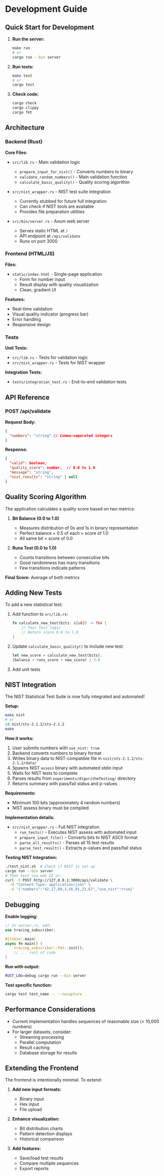 # Development Guide

## Quick Start for Development

1. **Run the server:**
   ```bash
   make run
   # or
   cargo run --bin server
   ```

2. **Run tests:**
   ```bash
   make test
   # or
   cargo test
   ```

3. **Check code:**
   ```bash
   cargo check
   cargo clippy
   cargo fmt
   ```

## Architecture

### Backend (Rust)

**Core Files:**
- `src/lib.rs` - Main validation logic
  - `prepare_input_for_nist()` - Converts numbers to binary
  - `validate_random_numbers()` - Main validation function
  - `calculate_basic_quality()` - Quality scoring algorithm

- `src/nist_wrapper.rs` - NIST test suite integration
  - Currently stubbed for future full integration
  - Can check if NIST tools are available
  - Provides file preparation utilities

- `src/bin/server.rs` - Axum web server
  - Serves static HTML at `/`
  - API endpoint at `/api/validate`
  - Runs on port 3000

### Frontend (HTML/JS)

**Files:**
- `static/index.html` - Single-page application
  - Form for number input
  - Result display with quality visualization
  - Clean, gradient UI

**Features:**
- Real-time validation
- Visual quality indicator (progress bar)
- Error handling
- Responsive design

### Tests

**Unit Tests:**
- `src/lib.rs` - Tests for validation logic
- `src/nist_wrapper.rs` - Tests for NIST wrapper

**Integration Tests:**
- `tests/integration_test.rs` - End-to-end validation tests

## API Reference

### POST /api/validate

**Request Body:**
```json
{
  "numbers": "string" // Comma-separated integers
}
```

**Response:**
```json
{
  "valid": boolean,
  "quality_score": number,  // 0.0 to 1.0
  "message": "string",
  "nist_results": "string" | null
}
```

## Quality Scoring Algorithm

The application calculates a quality score based on two metrics:

1. **Bit Balance (0.0 to 1.0)**
   - Measures distribution of 0s and 1s in binary representation
   - Perfect balance = 0.5 of each = score of 1.0
   - All same bit = score of 0.0

2. **Runs Test (0.0 to 1.0)**
   - Counts transitions between consecutive bits
   - Good randomness has many transitions
   - Few transitions indicate patterns

**Final Score:** Average of both metrics

## Adding New Tests

To add a new statistical test:

1. Add function to `src/lib.rs`:
   ```rust
   fn calculate_new_test(bits: &[u8]) -> f64 {
       // Your test logic
       // Return score 0.0 to 1.0
   }
   ```

2. Update `calculate_basic_quality()` to include new test:
   ```rust
   let new_score = calculate_new_test(bits);
   (balance + runs_score + new_score) / 3.0
   ```

3. Add unit tests

## NIST Integration

The NIST Statistical Test Suite is now fully integrated and automated!

**Setup:**
```bash
make nist
# or
cd nist/sts-2.1.2/sts-2.1.2
make
```

**How it works:**
1. User submits numbers with `use_nist: true`
2. Backend converts numbers to binary format
3. Writes binary data to NIST-compatible file in `nist/sts-2.1.2/sts-2.1.2/data/`
4. Spawns NIST `assess` binary with automated stdin input
5. Waits for NIST tests to complete
6. Parses results from `experiments/AlgorithmTesting/` directory
7. Returns summary with pass/fail status and p-values

**Requirements:**
- Minimum 100 bits (approximately 4 random numbers)
- NIST assess binary must be compiled

**Implementation details:**
- `src/nist_wrapper.rs` - Full NIST integration
  - `run_tests()` - Executes NIST assess with automated input
  - `prepare_input_file()` - Converts bits to NIST ASCII format
  - `parse_all_results()` - Parses all 15 test results
  - `parse_test_result()` - Extracts p-values and pass/fail status

**Testing NIST Integration:**
```bash
./test_nist.sh  # Check if NIST is set up
cargo run --bin server
# Then test via web UI or:
curl -X POST http://127.0.0.1:3000/api/validate \
  -H "Content-Type: application/json" \
  -d '{"numbers":"42,17,89,3,56,91,23,67","use_nist":true}'
```

## Debugging

**Enable logging:**
```rust
// In server.rs, add:
use tracing_subscriber;

#[tokio::main]
async fn main() {
    tracing_subscriber::fmt::init();
    // ... rest of code
}
```

**Run with output:**
```bash
RUST_LOG=debug cargo run --bin server
```

**Test specific function:**
```bash
cargo test test_name -- --nocapture
```

## Performance Considerations

- Current implementation handles sequences of reasonable size (< 10,000 numbers)
- For larger datasets, consider:
  - Streaming processing
  - Parallel computation
  - Result caching
  - Database storage for results

## Extending the Frontend

The frontend is intentionally minimal. To extend:

1. **Add new input formats:**
   - Binary input
   - Hex input
   - File upload

2. **Enhance visualization:**
   - Bit distribution charts
   - Pattern detection displays
   - Historical comparison

3. **Add features:**
   - Save/load test results
   - Compare multiple sequences
   - Export reports
